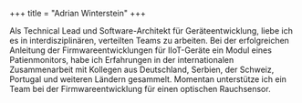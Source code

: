 +++
title = "Adrian Winterstein"
+++

Als Technical Lead und Software-Architekt für Geräteentwicklung, liebe ich es in interdisziplinären, verteilten Teams zu arbeiten. Bei der erfolgreichen Anleitung der Firmwareentwicklungen für IIoT-Geräte ein Modul eines Patienmonitors, habe ich Erfahrungen in der internationalen Zusammenarbeit mit Kollegen aus Deutschland, Serbien, der Schweiz, Portugal und weiteren Ländern gesammelt. Momentan unterstütze ich ein Team bei der Firmwareentwicklung für einen optischen Rauchsensor.
